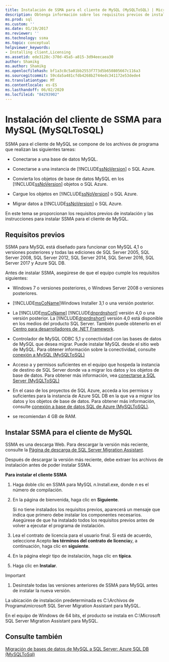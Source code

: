 ```yaml
---
title: Instalación de SSMA para el cliente de MySQL (MySQLToSQL) | Microsoft Docs
description: Obtenga información sobre los requisitos previos de instalación para el SQL Server Migration Assistant (SSMA) para el cliente MySQL y cómo instalar.
ms.prod: sql
ms.custom: ''
ms.date: 01/19/2017
ms.reviewer: ''
ms.technology: ssma
ms.topic: conceptual
helpviewer_keywords:
- Installing client,Licensing
ms.assetid: ede3128c-370d-45a5-a815-3d94eecaea30
author: Shamikg
ms.author: Shamikg
ms.openlocfilehash: bf1a3c8c5a01bb2553f773d5b650805667c116a3
ms.sourcegitcommit: 59cda5a481cfdb4268b2744edc341172e53dede4
ms.translationtype: MT
ms.contentlocale: es-ES
ms.lasthandoff: 06/02/2020
ms.locfileid: "84293902"
---
```

# <a name="installing-ssma-for-mysql-client-mysqltosql"></a>Instalación del cliente de SSMA para MySQL (MySQLToSQL)
SSMA para el cliente de MySQL se compone de los archivos de programa que realizan las siguientes tareas:  
  
-   Conectarse a una base de datos MySQL.  
  
-   Conectarse a una instancia de [!INCLUDE[ssNoVersion](../../includes/ssnoversion-md.md)] o SQL Azure.  
  
-   Convierta los objetos de base de datos MySQL en los [!INCLUDE[ssNoVersion](../../includes/ssnoversion-md.md)] objetos o SQL Azure.  
  
-   Cargue los objetos en [!INCLUDE[ssNoVersion](../../includes/ssnoversion-md.md)] o SQL Azure.  
  
-   Migrar datos a [!INCLUDE[ssNoVersion](../../includes/ssnoversion-md.md)] o SQL Azure.  
  
En este tema se proporcionan los requisitos previos de instalación y las instrucciones para instalar SSMA para el cliente de MySQL.  
  
## <a name="prerequisites"></a>Requisitos previos  
SSMA para MySQL está diseñado para funcionar con MySQL 4,1 o versiones posteriores y todas las ediciones de SQL Server 2005, SQL Server 2008, SQL Server 2012, SQL Server 2014, SQL Server 2016, SQL Server 2017 y Azure SQL DB.  
  
Antes de instalar SSMA, asegúrese de que el equipo cumple los requisitos siguientes:  
  
-   Windows 7 o versiones posteriores, o Windows Server 2008 o versiones posteriores.  
  
-   [!INCLUDE[msCoName](../../includes/msconame_md.md)]Windows Installer 3,1 o una versión posterior.  
  
-   La [!INCLUDE[msCoName](../../includes/msconame_md.md)] [!INCLUDE[dnprdnshort](../../includes/dnprdnshort_md.md)] versión 4,0 o una versión posterior. La [!INCLUDE[dnprdnshort](../../includes/dnprdnshort_md.md)] versión 4,0 está disponible en los medios del producto SQL Server. También puede obtenerlo en el [Centro para desarrolladores de .NET Framework](https://go.microsoft.com/fwlink/?LinkId=48882).  
  
-   Controlador de MySQL ODBC 5,1 y conectividad con las bases de datos de MySQL que desea migrar. Puede instalar MySQL desde el sitio web de MySQL. Para obtener información sobre la conectividad, consulte [conexión a MySQL &#40;MySQLToSQL&#41;](../../ssma/mysql/connecting-to-mysql-mysqltosql.md)  
  
-   Acceso a y permisos suficientes en el equipo que hospeda la instancia de destino de SQL Server donde va a migrar los datos y los objetos de base de datos. Para obtener más información, vea [conectarse a SQL Server &#40;MySQLToSQL&#41;](../../ssma/mysql/connecting-to-sql-server-mysqltosql.md)  
  
-   En el caso de los proyectos de SQL Azure, acceda a los permisos y suficientes para la instancia de Azure SQL DB en la que va a migrar los datos y los objetos de base de datos. Para obtener más información, consulte [conexión a base de datos SQL de Azure &#40;MySQLToSQL&#41;](../../ssma/mysql/connecting-to-azure-sql-db-mysqltosql.md).  
  
-   se recomiendan 4 GB de RAM.  
  
## <a name="installing-ssma-for-mysql-client"></a>Instalar SSMA para el cliente de MySQL  
SSMA es una descarga Web. Para descargar la versión más reciente, consulte la [Página de descarga de SQL Server Migration Assistant](https://aka.ms/ssmaformysql).  
  
Después de descargar la versión más reciente, debe extraer los archivos de instalación antes de poder instalar SSMA.  
  
**Para instalar el cliente SSMA**  
  
1.  Haga doble clic en SSMA para MySQL *n*.Install.exe, donde *n* es el número de compilación.  
  
2.  En la página de bienvenida, haga clic en **Siguiente**.  
  
    Si no tiene instalados los requisitos previos, aparecerá un mensaje que indica que primero debe instalar los componentes necesarios. Asegúrese de que ha instalado todos los requisitos previos antes de volver a ejecutar el programa de instalación.  
  
3.  Lea el contrato de licencia para el usuario final. Si está de acuerdo, seleccione Acepto **los términos del contrato de licencia**y, a continuación, haga clic en **siguiente**.  
  
4.  En la página elegir tipo de instalación, haga clic en **típica**.  
  
5.  Haga clic en **Instalar**.  
  
> [!IMPORTANT]  
> 1.  Desinstale todas las versiones anteriores de SSMA para MySQL antes de instalar la nueva versión.  
  
La ubicación de instalación predeterminada es C:\Archivos de Programa\microsoft SQL Server Migration Assistant para MySQL.  
  
En el equipo de Windows de 64 bits, el producto se instala en C:\Microsoft SQL Server Migration Assistant para MySQL.  
  
## <a name="see-also"></a>Consulte también  
[Migración de bases de datos de MySQL a SQL Server: Azure SQL DB &#40;MySQLToSql&#41;](../../ssma/mysql/migrating-mysql-databases-to-sql-server-azure-sql-db-mysqltosql.md)  
  
